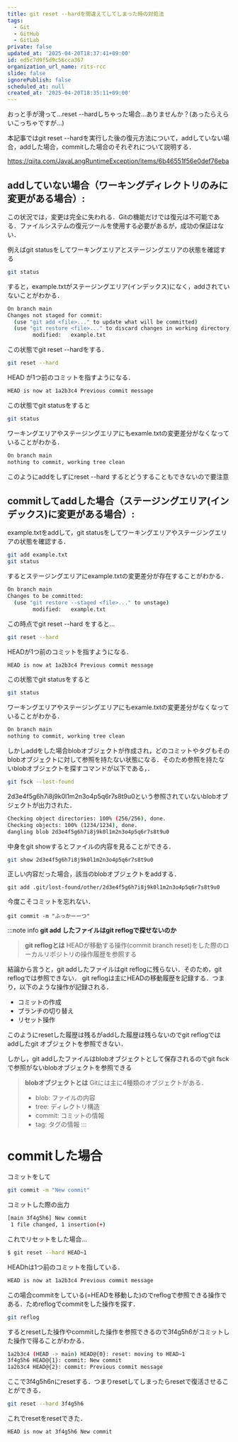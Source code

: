 ```yaml
---
title: git reset --hardを間違えてしてしまった時の対処法
tags:
  - Git
  - GitHub
  - GitLab
private: false
updated_at: '2025-04-20T18:37:41+09:00'
id: ed5c7d9f5d9c56cca367
organization_url_name: rits-rcc
slide: false
ignorePublish: false
scheduled_at: null
created_at: '2025-04-20T18:35:11+09:00'
---
```

おっと手が滑って...reset --hardしちゃった場合...ありませんか？(あったらえらいこっちゃですが...)

本記事ではgit reset --hardを実行した後の復元方法について，addしていない場合，addした場合，commitした場合のそれぞれについて説明する．

https://qiita.com/JavaLangRuntimeException/items/6b46551f56e0def76eba

## addしていない場合（ワーキングディレクトリのみに変更がある場合）:
この状況では，変更は完全に失われる．Gitの機能だけでは復元は不可能である．ファイルシステムの復元ツールを使用する必要があるが，成功の保証はない．

例えばgit statusをしてワーキングエリアとステージングエリアの状態を確認する
```bash
git status
```
すると，example.txtがステージングエリア(インデックス)になく，addされていないことがわかる．
```bash
On branch main
Changes not staged for commit:
  (use "git add <file>..." to update what will be committed)
  (use "git restore <file>..." to discard changes in working directory)
        modified:   example.txt
```
この状態でgit reset --hardをする．
```bash
git reset --hard
```
HEAD が1つ前のコミットを指すようになる．
```bash
HEAD is now at 1a2b3c4 Previous commit message
```
この状態でgit statusをすると
```bash
git status
```
ワーキングエリアやステージングエリアにもexamle.txtの変更差分がなくなっていることがわかる．
```bash
On branch main
nothing to commit, working tree clean
```
このようにaddをしずにreset --hard するとどうすることもできないので要注意

## commitしてaddした場合（ステージングエリア(インデックス)に変更がある場合）:
example.txtをaddして，git statusをしてワーキングエリアやステージングエリアの状態を確認する．
```bash
git add example.txt
git status
```
するとステージングエリアにexample.txtの変更差分が存在することがわかる．
```bash
On branch main
Changes to be committed:
  (use "git restore --staged <file>..." to unstage)
        modified:   example.txt
```
この時点でgit reset --hard をすると...
```bash
git reset --hard
```
HEADが1つ前のコミットを指すようになる．
```bash
HEAD is now at 1a2b3c4 Previous commit message
```
この状態でgit statusをすると
```bash
git status
```
ワーキングエリアやステージングエリアにもexamle.txtの変更差分がなくなっていることがわかる．
```bash
On branch main
nothing to commit, working tree clean
```
しかしaddをした場合blobオブジェクトが作成され，どのコミットやタグもそのblobオブジェクトに対して参照を持たない状態になる．そのため参照を持たないblobオブジェクトを探すコマンドが以下である，．
```bash
git fsck --lost-found
```
2d3e4f5g6h7i8j9k0l1m2n3o4p5q6r7s8t9u0という参照されていないblobオブジェクトが出力された．
```bash
Checking object directories: 100% (256/256), done.
Checking objects: 100% (1234/1234), done.
dangling blob 2d3e4f5g6h7i8j9k0l1m2n3o4p5q6r7s8t9u0
```
中身をgit showするとファイルの内容を見ることができる．
```bash
git show 2d3e4f5g6h7i8j9k0l1m2n3o4p5q6r7s8t9u0
```
正しい内容だった場合，該当のblobオブジェクトをaddする．
```
git add .git/lost-found/other/2d3e4f5g6h7i8j9k0l1m2n3o4p5q6r7s8t9u0
```
今度こそコミットを忘れない．
```
git commit -m "ふっかーーつ"
```
:::note info
**git add したファイルはgit reflogで探せないのか**
> **git reflogとは**
> HEADが移動する操作(commit branch reset)をした際のローカルリポジトリの操作履歴を参照する

結論から言うと，git addしたファイルはgit reflogに残らない．そのため，git reflogでは参照できない．
git reflogは主にHEADの移動履歴を記録する．つまり，以下のような操作が記録される．
- コミットの作成
- ブランチの切り替え
- リセット操作

このようにresetした履歴は残るがaddした履歴は残らないのでgit reflogではaddしたgit オブジェクトを参照できない．

しかし，git addしたファイルはblobオブジェクトとして保存されるのでgit fsckで参照がないblobオブジェクトを参照できる
> **blobオブジェクトとは**
> Gitには主に4種類のオブジェクトがある．
>
> - blob: ファイルの内容
> - tree: ディレクトリ構造
> - commit: コミットの情報
> - tag: タグの情報
:::

# commitした場合
コミットをして
```bash
git commit -m "New commit"
```
コミットした際の出力
```bash
[main 3f4g5h6] New commit
 1 file changed, 1 insertion(+)
```
これでリセットをした場合...
```bash
$ git reset --hard HEAD~1
```
HEADhは1つ前のコミットを指している．
```bash
HEAD is now at 1a2b3c4 Previous commit message
````
この場合commitをしている(=HEADを移動した)のでreflogで参照できる操作である．ためreflogでcommitをした操作を探す．
```bash
git reflog
```
するとresetした操作やcommitした操作を参照できるので3f4g5h6がコミットした操作で得ることがわかる．
```bash
1a2b3c4 (HEAD -> main) HEAD@{0}: reset: moving to HEAD~1
3f4g5h6 HEAD@{1}: commit: New commit
1a2b3c4 HEAD@{2}: commit: Previous commit message
```
ここで3f4g5h6nにresetする．つまりresetしてしまったらresetで復活させることができる．
```bash
git reset --hard 3f4g5h6
```
これでresetをresetできた．
```bash
HEAD is now at 3f4g5h6 New commit
```
 
